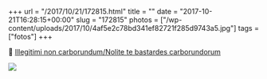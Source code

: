 +++
url = "/2017/10/21/172815.html"
title = ""
date = "2017-10-21T16:28:15+00:00"
slug = "172815"
photos = ["/wp-content/uploads/2017/10/4af5e2c78bd341ef82721f285d9743a5.jpg"]
tags = ["fotos"]
+++

📎 [Illegitimi non carborundum/Nolite te bastardes carborundorum](https://en.wikipedia.org/wiki/Illegitimi_non_carborundum)

<img src="/wp-content/uploads/2017/10/4af5e2c78bd341ef82721f285d9743a5.jpg" class="img-responsive">

